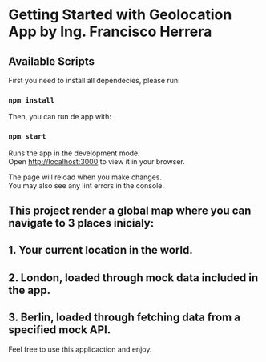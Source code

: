 # Getting Started with Geolocation App by Ing. Francisco Herrera

## Available Scripts

First you need to install all dependecies, please run:  

### `npm install`

Then, you can run de app with:

### `npm start`

Runs the app in the development mode.\
Open [http://localhost:3000](http://localhost:3000) to view it in your browser.

The page will reload when you make changes.\
You may also see any lint errors in the console.

## This project render a global map where you can navigate to 3 places inicialy: 

##  1. Your current location in the world.

##  2. London, loaded through mock data included in the app.

## 3. Berlin, loaded through fetching data from a specified mock API.

Feel free to use this applicaction and enjoy.
